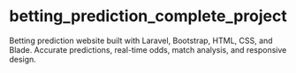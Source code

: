 # betting_prediction_complete_project
Betting prediction website built with Laravel, Bootstrap, HTML, CSS, and Blade. Accurate predictions, real-time odds, match analysis, and responsive design.
